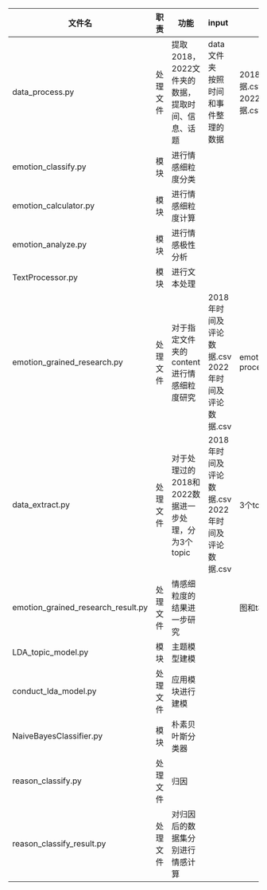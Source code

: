 | 文件名 |职责|功能| input |output|
| ------------------ | :----------------- | ------------------ | :----------------------------------------------------------- |------------------ |
| data_process.py    |处理文件|提取2018，2022文件夹的数据，提取时间、信息、话题| data文件夹  <br />按照时间和事件整理的数据 |2018年时间及评论数据.csv<br />2022年时间及评论数据.csv|
| emotion_classify.py |模块|进行情感细粒度分类|                                                              ||
| emotion_calculator.py |模块|进行情感细粒度计算| ||
| emotion_analyze.py |模块|进行情感极性分析|  ||
| TextProcessor.py |模块|进行文本处理| ||
| emotion_grained_research.py |处理文件|对于指定文件夹的content进行情感细粒度研究| 2018年时间及评论数据.csv<br />2022年时间及评论数据.csv |emotion_calculated.csv<br />processed_content.csv<br />|
| data_extract.py |处理文件|对于处理过的2018和2022数据进一步处理，分为3个topic| 2018年时间及评论数据.csv<br />2022年时间及评论数据.csv |3个topic文件|
| emotion_grained_research_result.py |处理文件|情感细粒度的结果进一步研究|  |图和t检验结果|
| LDA_topic_model.py |模块|主题模型建模|  ||
| conduct_lda_model.py |处理文件|应用模块进行建模| ||
| NaiveBayesClassifier.py |模块|朴素贝叶斯分类器|  ||
| reason_classify.py |处理文件|归因|  ||
| reason_classify_result.py |处理文件|对归因后的数据集分别进行情感计算| ||
